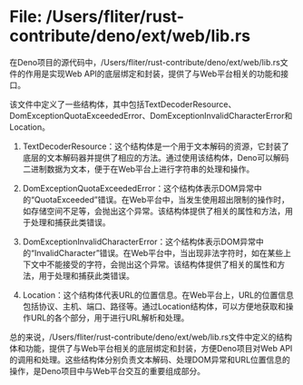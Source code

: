 # File: /Users/fliter/rust-contribute/deno/ext/web/lib.rs

在Deno项目的源代码中，/Users/fliter/rust-contribute/deno/ext/web/lib.rs文件的作用是实现Web API的底层绑定和封装，提供了与Web平台相关的功能和接口。

该文件中定义了一些结构体，其中包括TextDecoderResource、DomExceptionQuotaExceededError、DomExceptionInvalidCharacterError和Location。

1. TextDecoderResource：这个结构体是一个用于文本解码的资源，它封装了底层的文本解码器并提供了相应的方法。通过使用该结构体，Deno可以解码二进制数据为文本，便于在Web平台上进行字符串的处理和操作。

2. DomExceptionQuotaExceededError：这个结构体表示DOM异常中的“QuotaExceeded”错误。在Web平台中，当发生使用超出限制的操作时，如存储空间不足等，会抛出这个异常。该结构体提供了相关的属性和方法，用于处理和捕获此类错误。

3. DomExceptionInvalidCharacterError：这个结构体表示DOM异常中的“InvalidCharacter”错误。在Web平台中，当出现非法字符时，如在某些上下文中不能接受的字符，会抛出这个异常。该结构体提供了相关的属性和方法，用于处理和捕获此类错误。

4. Location：这个结构体代表URL的位置信息。在Web平台上，URL的位置信息包括协议、主机、端口、路径等。通过Location结构体，可以方便地获取和操作URL的各个部分，用于进行URL解析和处理。

总的来说，/Users/fliter/rust-contribute/deno/ext/web/lib.rs文件中定义的结构体和功能，提供了与Web平台相关的底层绑定和封装，方便Deno项目对Web API的调用和处理。这些结构体分别负责文本解码、处理DOM异常和URL位置信息的操作，是Deno项目中与Web平台交互的重要组成部分。


